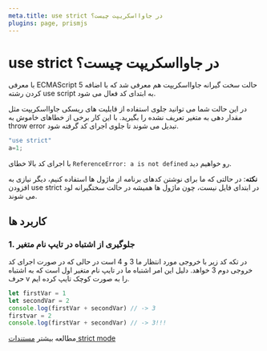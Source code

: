 ```yaml
---
meta.title: use strict در جاوااسکریپت چیست؟
plugins: page, prismjs
---
```


# use strict در جاوااسکریپت چیست؟

با معرفی ECMAScript 5 حالت سخت گیرانه جاوااسکریپت هم معرفی شد که با اضافه کردن رشته use script به ابتدای کد فعال می شود.

در این حالت شما می توانید جلوی استفاده از قابلیت های ریسکی جاوااسکریپت مثل مقدار دهی به متغیر تعریف نشده را بگیرید. با این کار برخی از خطاهای خاموش به throw error تبدیل می شوند تا جلوی اجرای کد گرفته شود.

```javascript
"use strict"
a=1;
```

با اجرای کد بالا خطای `ReferenceError: a is not defined` رو خواهیم دید.

**نکته**: در حالتی که ما برای نوشتن کدهای برنامه از ماژول ها استفاده کنیم، دیگر نیازی به افزودن use strict در ابتدای فایل نیست، چون ماژول ها همیشه در حالت سختگیرانه لود می شوند.

## کاربرد ها

### 1. جلوگیری از اشتباه در تایپ نام متغیر

در تکه کد زیر با خروجی مورد انتظار ما 3 و 4 است در حالی که در صورت اجرای کد خروجی دوم 3 خواهد. دلیل این امر اشتباه ما در تایپ نام متغیر اول است که به اشتباه حرف v را به صورت کوچک تایپ کرده ایم.

```javascript
let firstVar = 1
let secondVar = 2
console.log(firstVar + secondVar) // -> 3
firstvar = 2
console.log(firstVar + secondVar) // -> 3!!!
```

مطالعه بیشتر [مستندات strict mode](https://developer.mozilla.org/en-US/docs/Web/JavaScript/Reference/Strict_mode)
